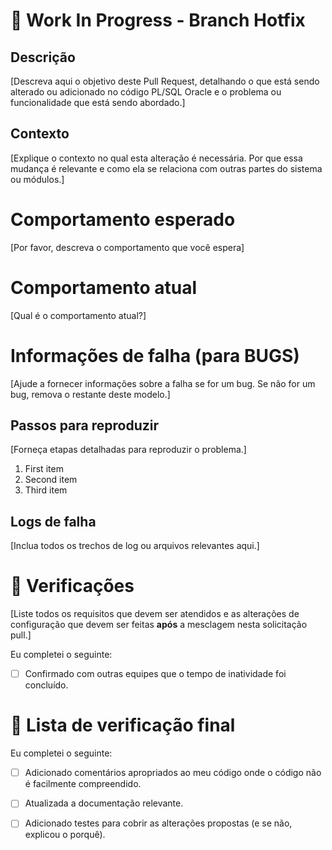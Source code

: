 # 🚧 Work In Progress - Branch Hotfix

## Descrição
[Descreva aqui o objetivo deste Pull Request, detalhando o que está sendo alterado ou adicionado no código PL/SQL Oracle e o problema ou funcionalidade que está sendo abordado.]

## Contexto
[Explique o contexto no qual esta alteração é necessária. Por que essa mudança é relevante e como ela se relaciona com outras partes do sistema ou módulos.]

# Comportamento esperado
[Por favor, descreva o comportamento que você espera]

# Comportamento atual
[Qual é o comportamento atual?]

# Informações de falha (para BUGS)
[Ajude a fornecer informações sobre a falha se for um bug. Se não for um bug, remova o restante deste modelo.]

## Passos para reproduzir
[Forneça etapas detalhadas para reproduzir o problema.]

1. First item
2. Second item
3. Third item

## Logs de falha
[Inclua todos os trechos de log ou arquivos relevantes aqui.]
 
# 🛬 Verificações
[Liste todos os requisitos que devem ser atendidos e as alterações de configuração que devem ser feitas **após** a mesclagem nesta solicitação pull.]
 
Eu completei o seguinte: 
 
- [ ] Confirmado com outras equipes que o tempo de inatividade foi concluído. 
 
# 📣 Lista de verificação final

Eu completei o seguinte:
- [ ] Adicionado comentários apropriados ao meu código onde o código não é facilmente compreendido.
- [ ] Atualizada a documentação relevante. 
- [ ] Adicionado testes para cobrir as alterações propostas (e se não, explicou o porquê).

